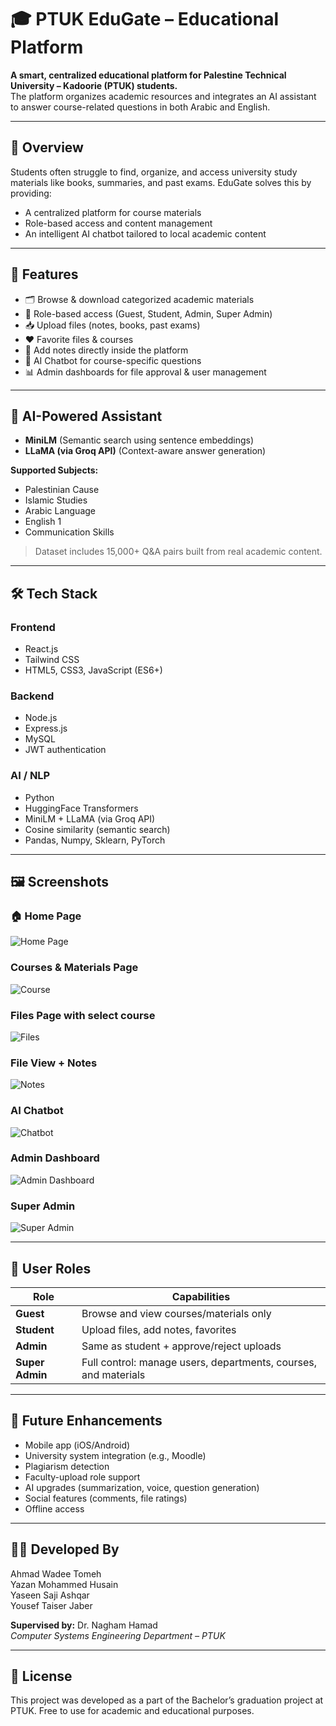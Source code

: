 # 🎓 PTUK EduGate – Educational Platform

**A smart, centralized educational platform for Palestine Technical University – Kadoorie (PTUK) students.**  
The platform organizes academic resources and integrates an AI assistant to answer course-related questions in both Arabic and English.

---

## 📘 Overview

Students often struggle to find, organize, and access university study materials like books, summaries, and past exams. EduGate solves this by providing:

- A centralized platform for course materials
- Role-based access and content management
- An intelligent AI chatbot tailored to local academic content

---

## 🚀 Features

- 🗂️ Browse & download categorized academic materials
- 🔐 Role-based access (Guest, Student, Admin, Super Admin)
- 📥 Upload files (notes, books, past exams)
- ❤️ Favorite files & courses
- 📝 Add notes directly inside the platform
- 🤖 AI Chatbot for course-specific questions
- 📊 Admin dashboards for file approval & user management

---

## 🧠 AI-Powered Assistant

- **MiniLM** (Semantic search using sentence embeddings)
- **LLaMA (via Groq API)** (Context-aware answer generation)

**Supported Subjects:**

- Palestinian Cause
- Islamic Studies
- Arabic Language
- English 1
- Communication Skills

> Dataset includes 15,000+ Q&A pairs built from real academic content.

---

## 🛠️ Tech Stack

### Frontend

- React.js
- Tailwind CSS
- HTML5, CSS3, JavaScript (ES6+)

### Backend

- Node.js
- Express.js
- MySQL
- JWT authentication

### AI / NLP

- Python
- HuggingFace Transformers
- MiniLM + LLaMA (via Groq API)
- Cosine similarity (semantic search)
- Pandas, Numpy, Sklearn, PyTorch

---

## 🖼️ Screenshots

### 🏠 Home Page

![Home Page](./screenshots/HomePageStudent-D.png)

### Courses & Materials Page

![Course](./screenshots/courses.jpg)

### Files Page with select course

![Files](./screenshots/files.jpg)

### File View + Notes

![Notes](./screenshots/NoteStudent-D.png)

### AI Chatbot

![Chatbot](./screenshots/chatbot.png)

### Admin Dashboard

![Admin Dashboard](./screenshots/Admin-Dashboard.jpg)

### Super Admin

![Super Admin](./screenshots/Dashboard-SuperAdmin-StudentTable-D.png)

---

## 👥 User Roles

| Role            | Capabilities                                                    |
| --------------- | --------------------------------------------------------------- |
| **Guest**       | Browse and view courses/materials only                          |
| **Student**     | Upload files, add notes, favorites                              |
| **Admin**       | Same as student + approve/reject uploads                        |
| **Super Admin** | Full control: manage users, departments, courses, and materials |

---

## 📱 Future Enhancements

- Mobile app (iOS/Android)
- University system integration (e.g., Moodle)
- Plagiarism detection
- Faculty-upload role support
- AI upgrades (summarization, voice, question generation)
- Social features (comments, file ratings)
- Offline access

---

## 👨‍💻 Developed By

Ahmad Wadee Tomeh  
Yazan Mohammed Husain  
Yaseen Saji Ashqar  
Yousef Taiser Jaber

**Supervised by:** Dr. Nagham Hamad  
_Computer Systems Engineering Department – PTUK_

---

## 📜 License

This project was developed as a part of the Bachelor’s graduation project at PTUK. Free to use for academic and educational purposes.
